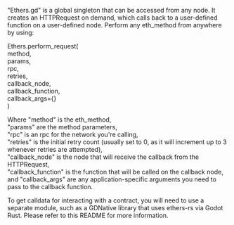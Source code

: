 "Ethers.gd" is a global singleton that can be accessed from any node.  It creates an HTTPRequest on demand, which calls back to a user-defined function on a user-defined node.  Perform any eth_method from anywhere by using:

Ethers.perform_request(  
    method,  
    params,  
    rpc,  
    retries,  
    callback_node,  
    callback_function,  
    callback_args={}  
    )  

Where "method" is the eth_method,  
"params" are the method parameters,  
"rpc" is an rpc for the network you're calling,  
"retries" is the initial retry count (usually set to 0, as it will increment up to 3 whenever retries are attempted),  
"callback_node" is the node that will receive the callback from the HTTPRequest,  
"callback_function" is the function that will be called on the callback node,  
and "callback_args" are any application-specific arguments you need to pass to the callback function.  

To get calldata for interacting with a contract, you will need to use a separate module, such as a GDNative library that uses ethers-rs via Godot Rust.  Please refer to this README for more information.

